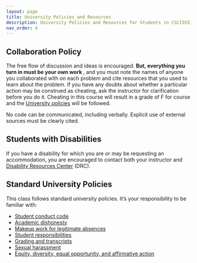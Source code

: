 ```yaml
---
layout: page
title: University Policies and Resources
description: University Policies and Resources for Students in CSCI5551-02 Fall 2023 at the University of Minnesota.
nav_order: 4
---
```


## Collaboration Policy

The free flow of discussion and ideas is encouraged. <b> But, everything you turn in must be your own work </b>, and you must note the names of anyone you collaborated with on each problem and cite resources that you used to learn about the problem. If you have any doubts about whether a particular action may be construed as cheating, ask the instructor for clarification before you do it. Cheating in this course will result in a grade of F for course and the [University policies](https://communitystandards.umn.edu/avoid-violations/avoiding-scholastic-dishonesty) will be followed.

No code can be communicated, including verbally. Explicit use of external sources must be clearly cited.

## Students with Disabilities
If you have a disability for which you are or may be requesting an accommodation, you are encouraged to contact both your instructor and [Disability Resources Center](https://disability.umn.edu/) (DRC).

## Standard University Policies
This class follows standard university policies. It’s your responsibility to be familiar with:

- [Student conduct code](https://z.umn.edu/policy-student_conduct_code)
- [Academic dishonesty](https://communitystandards.umn.edu/avoid-violations/avoiding-scholastic-dishonesty)
- [Makeup work for legitimate absences](https://policy.umn.edu/education/makeupwork)
- [Student responsibilities](https://policy.umn.edu/education/studentresp)
- [Grading and transcripts](https://policy.umn.edu/education/gradingtranscripts)
- [Sexual harassment](https://z.umn.edu/harrassment)
- [Equity, diversity, equal opportunity, and affirmative action](https://policy.umn.edu/policy-regents/1027)